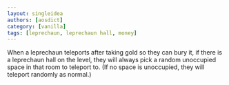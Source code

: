 ```yaml
---
layout: singleidea
authors: [aosdict]
category: [vanilla]
tags: [leprechaun, leprechaun hall, money]
---
```

When a leprechaun teleports after taking gold so they can bury it, if there is
a leprechaun hall on the level, they will always pick a random unoccupied space
in that room to teleport to. (If no space is unoccupied, they will teleport
randomly as normal.)
